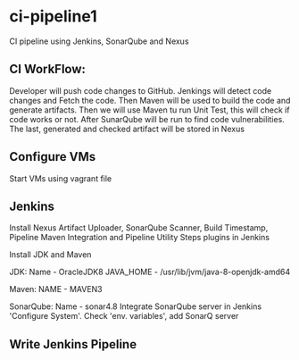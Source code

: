 # ci-pipeline1
CI pipeline using Jenkins, SonarQube and Nexus

## CI WorkFlow:

Developer will push code changes to GitHub. Jenkings will detect code changes and Fetch the code. Then Maven will be used to build the code and generate artifacts. Then we will use Maven tu run Unit Test, this will check if code works or not. After SunarQube will be run to find code vulnerabilities. The last, generated and checked artifact will be stored in Nexus


## Configure VMs

Start VMs using vagrant file

## Jenkins

Install Nexus Artifact Uploader, SonarQube Scanner, Build Timestamp, Pipeline Maven Integration and Pipeline Utility Steps plugins in Jenkins

Install JDK and Maven

JDK: Name - OracleJDK8
JAVA_HOME - /usr/lib/jvm/java-8-openjdk-amd64

Maven: NAME - MAVEN3

SonarQube: Name - sonar4.8
Integrate SonarQube server in Jenkins 'Configure System'. Check 'env. variables', add SonarQ server

## Write Jenkins Pipeline

